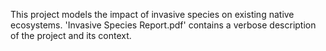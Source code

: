 This project models the impact of invasive species on existing native ecosystems.
'Invasive Species Report.pdf' contains a verbose description of the project and its context.
